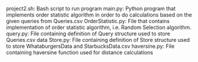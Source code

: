 project2.sh: Bash script to run program
main.py: Python program that implements order statistic algorithm in order to do calculations based on the given queries from Queries.csv
OrderStatistic.py: File that contains implementation of order statistic algorithm, i.e. Random Selection algorithm.
query.py: File containing definition of Query structure used to store Queries.csv data
Store.py: File containing definition of Store structure used to store WhataburgersData and StarbucksData.csv
haversine.py: File containing haversine function used for distance calculations